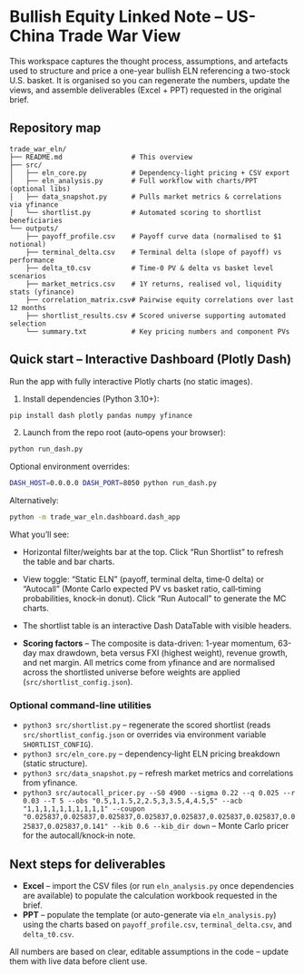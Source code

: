 # Bullish Equity Linked Note – US-China Trade War View

This workspace captures the thought process, assumptions, and artefacts used to
structure and price a one-year bullish ELN referencing a two-stock U.S. basket.
It is organised so you can regenerate the numbers, update the views, and
assemble deliverables (Excel + PPT) requested in the original brief.

## Repository map

```
trade_war_eln/
├── README.md                 # This overview
├── src/
│   ├── eln_core.py           # Dependency-light pricing + CSV export
│   ├── eln_analysis.py       # Full workflow with charts/PPT (optional libs)
│   ├── data_snapshot.py      # Pulls market metrics & correlations via yfinance
│   └── shortlist.py          # Automated scoring to shortlist beneficiaries
└── outputs/
    ├── payoff_profile.csv    # Payoff curve data (normalised to $1 notional)
    ├── terminal_delta.csv    # Terminal delta (slope of payoff) vs performance
    ├── delta_t0.csv          # Time-0 PV & delta vs basket level scenarios
    ├── market_metrics.csv    # 1Y returns, realised vol, liquidity stats (yfinance)
    ├── correlation_matrix.csv# Pairwise equity correlations over last 12 months
    ├── shortlist_results.csv # Scored universe supporting automated selection
    └── summary.txt           # Key pricing numbers and component PVs
```

## Quick start – Interactive Dashboard (Plotly Dash)

Run the app with fully interactive Plotly charts (no static images).

1) Install dependencies (Python 3.10+):
```bash
pip install dash plotly pandas numpy yfinance
```

2) Launch from the repo root (auto‑opens your browser):
```bash
python run_dash.py
```
Optional environment overrides:
```bash
DASH_HOST=0.0.0.0 DASH_PORT=8050 python run_dash.py
```

Alternatively:
```bash
python -m trade_war_eln.dashboard.dash_app
```

What you’ll see:
- Horizontal filter/weights bar at the top. Click “Run Shortlist” to refresh the table and bar charts.
- View toggle: “Static ELN” (payoff, terminal delta, time‑0 delta) or “Autocall” (Monte Carlo expected PV vs basket ratio, call‑timing probabilities, knock‑in donut). Click “Run Autocall” to generate the MC charts.
- The shortlist table is an interactive Dash DataTable with visible headers.

- **Scoring factors** – The composite is data-driven: 1-year momentum, 63-day
  max drawdown, beta versus FXI (highest weight), revenue growth, and net
  margin. All metrics come from yfinance and are normalised across the
  shortlisted universe before weights are applied (`src/shortlist_config.json`).

### Optional command-line utilities

- `python3 src/shortlist.py` – regenerate the scored shortlist (reads `src/shortlist_config.json` or overrides via environment variable `SHORTLIST_CONFIG`).
- `python3 src/eln_core.py` – dependency‑light ELN pricing breakdown (static structure).
- `python3 src/data_snapshot.py` – refresh market metrics and correlations from yfinance.
- `python3 src/autocall_pricer.py --S0 4900 --sigma 0.22 --q 0.025 --r 0.03 --T 5 --obs "0.5,1,1.5,2,2.5,3,3.5,4,4.5,5" --acb "1,1,1,1,1,1,1,1,1,1" --coupon "0.025837,0.025837,0.025837,0.025837,0.025837,0.025837,0.025837,0.025837,0.025837,0.141" --kib 0.6 --kib_dir down` – Monte Carlo pricer for the autocall/knock‑in note.

## Next steps for deliverables

- **Excel** – import the CSV files (or run `eln_analysis.py` once dependencies
  are available) to populate the calculation workbook requested in the brief.
- **PPT** – populate the template (or auto-generate via `eln_analysis.py`) using
  the charts based on `payoff_profile.csv`, `terminal_delta.csv`, and
  `delta_t0.csv`.

All numbers are based on clear, editable assumptions in the code – update them with live data before client use.
